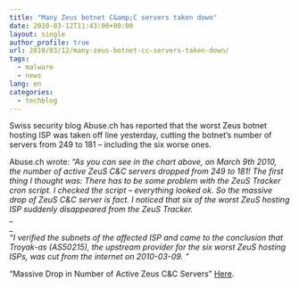 ```yaml
---
title: "Many Zeus botnet C&amp;C servers taken down"
date: 2010-03-12T11:43:00+00:00
layout: single
author_profile: true
url: 2010/03/12/many-zeus-botnet-cc-servers-taken-down/
tags:
  - malware
  - news
lang: en
categories: 
  - techblog
---
```

Swiss security blog Abuse.ch has reported that the worst Zeus botnet hosting ISP was taken off line yesterday, cutting the botnet’s number of servers from 249 to 181 – including the six worse ones.

Abuse.ch wrote: _“As you can see in the chart above, on March 9th 2010, the number of active ZeuS C&C servers dropped from 249 to 181! The first thing I thought was: There has to be some problem with the ZeuS Tracker cron script. I checked the script – everything looked ok. So the massive drop of ZeuS C&C server is fact. I noticed that six of the worst ZeuS hosting ISP suddenly disappeared from the ZeuS Tracker._  
_  
_  
_“I verified the subnets of the affected ISP and came to the conclusion that Troyak-as (AS50215), the upstream provider for the six worst ZeuS hosting ISPs, was cut from the internet on 2010-03-09. ”_

“Massive Drop in Number of Active Zeus C&C Servers” [Here](http://www.abuse.ch/?p=2417).